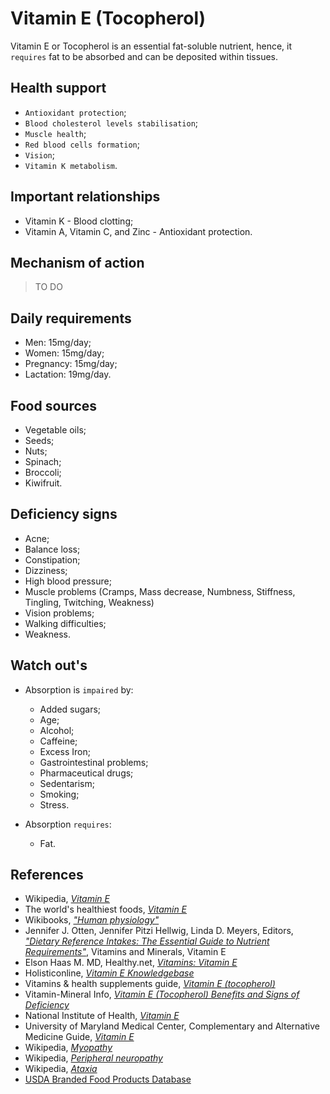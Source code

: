 # Vitamin E (Tocopherol)
Vitamin E or Tocopherol is an essential fat-soluble nutrient, hence, it `requires` fat to be absorbed and can be deposited within tissues.

## Health support
- `Antioxidant protection`;
- `Blood cholesterol levels stabilisation`;
- `Muscle health`;
- `Red blood cells formation`;
- `Vision`;
- `Vitamin K metabolism`.

## Important relationships
- Vitamin K - Blood clotting;
- Vitamin A, Vitamin C, and Zinc - Antioxidant protection.

## Mechanism of action
> TO DO

## Daily requirements
- Men: 15mg/day;
- Women: 15mg/day;
- Pregnancy: 15mg/day;
- Lactation: 19mg/day.

## Food sources
- Vegetable oils;
- Seeds;
- Nuts;
- Spinach;
- Broccoli;
- Kiwifruit.

## Deficiency signs
- Acne;
- Balance loss;
- Constipation;
- Dizziness;
- High blood pressure;
- Muscle problems (Cramps, Mass decrease, Numbness, Stiffness, Tingling, Twitching, Weakness)
- Vision problems;
- Walking difficulties;
- Weakness.

## Watch out's
- Absorption is `impaired` by:
    - Added sugars;
    - Age;
    - Alcohol;
    - Caffeine;
    - Excess Iron;
    - Gastrointestinal problems;
    - Pharmaceutical drugs;
    - Sedentarism;
    - Smoking;
    - Stress.

- Absorption `requires`:
    - Fat.

## References
- Wikipedia, [_Vitamin E_](https://en.wikipedia.org/wiki/Vitamin_E)
- The world's healthiest foods, [_Vitamin E_](http://www.whfoods.com/genpage.php?tname=nutrient&dbid=111)
- Wikibooks, [_"Human physiology"_](https://en.Wikibooks.org/wiki/Human_Physiology/Nutrition#Vitamins)
- Jennifer J. Otten, Jennifer Pitzi Hellwig, Linda D. Meyers, Editors, [_"Dietary Reference Intakes: The Essential Guide to Nutrient Requirements"_](https://www.amazon.com/Dietary-Reference-Intakes-Essential-Requirements/dp/0309157420), Vitamins and Minerals, Vitamin E
- Elson Haas M. MD, Healthy.net, [_Vitamins: Vitamin E_](http://www.healthy.net/Health/Article/Vitamin_E/2136/1)
- Holisticonline, [_Vitamin E Knowledgebase_](http://1stholistic.com/Nutrition/vkb/kb_vit_e.htm)
- Vitamins & health supplements guide, [_Vitamin E (tocopherol)_](http://www.vitamins-supplements.org/vitamin-e.php)
- Vitamin-Mineral Info, [_Vitamin E (Tocopherol) Benefits and Signs of Deficiency_](http://www.vitamin-mineral-info.com/vitamin-e-tocopherol-benefits-signs-of-deficiency.php)
- National Institute of Health, [_Vitamin E_](https://ods.od.nih.gov/factsheets/VitaminE-HealthProfessional/)
- University of Maryland Medical Center, Complementary and Alternative Medicine Guide, [_Vitamin E_](http://umm.edu/health/medical/altmed/supplement/vitamin-e)
- Wikipedia, [_Myopathy_](https://en.wikipedia.org/wiki/Myopathy#Signs_and_symptoms)
- Wikipedia, [_Peripheral neuropathy_](https://en.wikipedia.org/wiki/Peripheral_neuropathy#Signs_and_symptoms)
- Wikipedia, [_Ataxia_](https://en.wikipedia.org/wiki/Ataxia)
- [USDA Branded Food Products Database](https://ndb.nal.usda.gov/ndb/nutrients/report/nutrientsfrm?max=1000&offset=0&totCount=0&nutrient1=323&nutrient2=&nutrient3=&subset=0&sort=c&measureby=g)